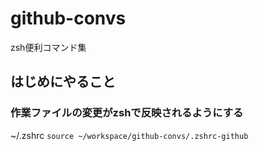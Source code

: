 # github-convs
zsh便利コマンド集

## はじめにやること
### 作業ファイルの変更がzshで反映されるようにする
~/.zshrc
```source ~/workspace/github-convs/.zshrc-github```
